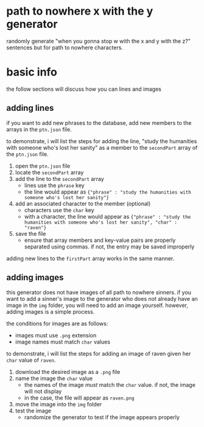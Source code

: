 # path to nowhere x with the y generator
randomly generate "when you gonna stop w with the x and y with the z?" sentences but for path to nowhere characters.

# basic info
the follow sections will discuss how you can lines and images

## adding lines 
if you want to add new phrases to the database, add new members to the arrays in the `ptn.json` file.

to demonstrate, i will list the steps for adding the line, "study the humanities with someone who's lost her sanity" as a member to the `secondPart` array of the `ptn.json` file.


1. open the `ptn.json` file
2. locate the `secondPart` array
3. add the line to the `secondPart` array
    - lines use the `phrase` key
    - the line would appear as `{"phrase" : "study the humanities with someone who's lost her sanity"}`
4. add an associated character to the member (optional)
    - characters use the `char` key
    - with a character, the line would appear as `{"phrase" : "study the humanities with someone who's lost her sanity", "char" : "raven"}`
5. save the file
    - ensure that array members and key-value pairs are properly separated using commas. if not, the entry may be saved improperly

adding new lines to the `firstPart` array works in the same manner.

## adding images
this generator does not have images of all path to nowhere sinners. if you want to add a sinner's image to the generator who does not already have an image in the `img` folder, you will need to add an image yourself. however, adding images is a simple process.

the conditions for images are as follows:
- images must use `.png` extension
- image names must match `char` values

to demonstrate, i will list the steps for adding an image of raven given her `char` value of `raven`.

1. download the desired image as a `.png` file
2. name the image the `char` value
    - the names of the image *must* match the `char` value. if not, the image will not display
    - in the case, the file will appear as `raven.png`
3. move the image into the `img` folder
4. test the image
    - randomize the generator to test if the image appears properly 